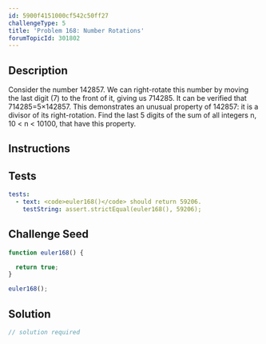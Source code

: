 ```yaml
---
id: 5900f4151000cf542c50ff27
challengeType: 5
title: 'Problem 168: Number Rotations'
forumTopicId: 301802
---
```


## Description
<section id='description'>
Consider the number 142857. We can right-rotate this number by moving the last digit (7) to the front of it, giving us 714285.
It can be verified that 714285=5×142857.
This demonstrates an unusual property of 142857: it is a divisor of its right-rotation.
Find the last 5 digits of the sum of all integers n, 10 < n < 10100, that have this property.
</section>

## Instructions
<section id='instructions'>

</section>

## Tests
<section id='tests'>

```yml
tests:
  - text: <code>euler168()</code> should return 59206.
    testString: assert.strictEqual(euler168(), 59206);

```

</section>

## Challenge Seed
<section id='challengeSeed'>

<div id='js-seed'>

```js
function euler168() {

  return true;
}

euler168();
```

</div>



</section>

## Solution
<section id='solution'>

```js
// solution required
```

</section>

